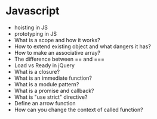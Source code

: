 # Javascript
- hoisting in JS
- prototyping in JS
- What is a scope and how it works?
- How to extend existing object and what dangers it has?
- How to make an associative array?
- The difference between == and ===
- Load vs Ready in jQuery
- What is a closure? 
- What is an immediate function? 
- What is a module pattern?
- What is a promise and callback?
- What is "use strict" directive?
- Define an arrow function
- How can you change the context of called function?
